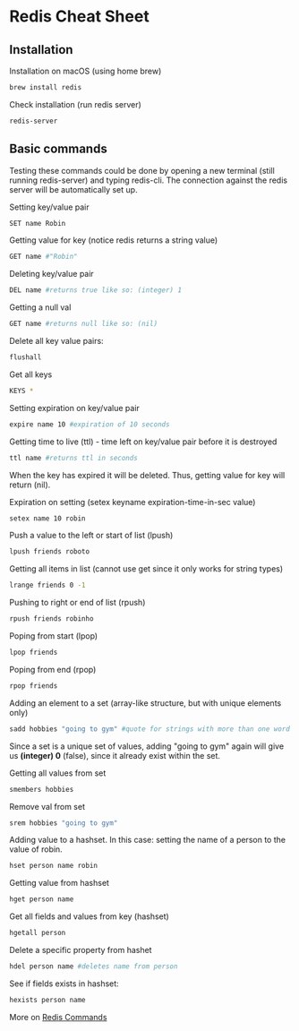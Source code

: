 # Redis Cheat Sheet

## Installation
Installation on macOS (using home brew)
```zsh
brew install redis
```
Check installation (run redis server)
```zsh
redis-server
```

## Basic commands
Testing these commands could be done by opening a new terminal (still running redis-server) and typing redis-cli. The connection against the redis server will be automatically set up.

Setting key/value pair
```zsh
SET name Robin
```
Getting value for key (notice redis returns a string value)
```zsh
GET name #"Robin"
```
Deleting key/value pair
```zsh
DEL name #returns true like so: (integer) 1
```
Getting a null val
```zsh
GET name #returns null like so: (nil)
```
Delete all key value pairs:
```zsh
flushall
```
Get all keys
```zsh
KEYS *
```
Setting expiration on key/value pair
```zsh
expire name 10 #expiration of 10 seconds
```
Getting time to live (ttl) - time left on key/value pair before it is destroyed
```zsh
ttl name #returns ttl in seconds
```
When the key has expired it will be deleted. Thus, getting value for key will return (nil).

Expiration on setting (setex keyname expiration-time-in-sec value)
```zsh
setex name 10 robin
```

Push a value to the left or start of list (lpush)
```zsh
lpush friends roboto
```

Getting all items in list (cannot use get since it only works for string types)
```zsh
lrange friends 0 -1
```

Pushing to right or end of list (rpush)
```zsh
rpush friends robinho
```

Poping from start (lpop)
```zsh
lpop friends
```

Poping from end (rpop)
```zsh
rpop friends
```

Adding an element to a set (array-like structure, but with unique elements only)
```zsh
sadd hobbies "going to gym" #quote for strings with more than one word
```
Since a set is a unique set of values, adding "going to gym" again will give us **(integer) 0** (false), since it already exist within the set.

Getting all values from set
```zsh
smembers hobbies
```

Remove val from set
```zsh
srem hobbies "going to gym"
```

Adding value to a hashset. In this case: setting the name of a person to the value of robin.
```zsh
hset person name robin
```

Getting value from hashset
```zsh
hget person name
```

Get all fields and values from key (hashset)
```zsh
hgetall person
```

Delete a specific property from hashet
```zsh
hdel person name #deletes name from person
```

See if fields exists in hashset:
```zsh
hexists person name
```

More on [Redis Commands](https://redis.io/commands/)